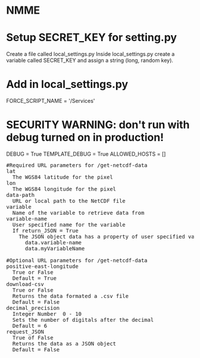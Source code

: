 # NMME

# Setup SECRET_KEY for setting.py
Create a file called local_settings.py
Inside local_settings.py create a variable called SECRET_KEY and assign a string (long, random key).

# Add in local_settings.py
FORCE_SCRIPT_NAME = '/Services'

# SECURITY WARNING: don't run with debug turned on in production!
DEBUG = True
TEMPLATE_DEBUG = True
ALLOWED_HOSTS = []

<pre>
#Required URL parameters for /get-netcdf-data
lat
  The WGS84 latitude for the pixel
lon
  The WGS84 longitude for the pixel
data-path
  URL or local path to the NetCDF file
variable
  Name of the variable to retrieve data from
variable-name
  User specified name for the variable
  If return_JSON = True 
    The JSON object data has a property of user specified variable name
      data.variable-name
      data.myVariableName

#Optional URL parameters for /get-netcdf-data
positive-east-longitude
  True or False
  Default = True
download-csv
  True or False
  Returns the data formated a .csv file
  Default = False
decimal_precision
  Integer Number  0 - 10
  Sets the number of digitals after the decimal
  Default = 6
request_JSON
  True of False
  Returns the data as a JSON object
  Default = False
</pre>